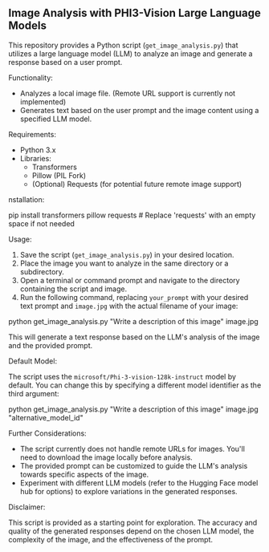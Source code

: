 ## Image Analysis with PHI3-Vision  Large Language Models

This repository provides a Python script (`get_image_analysis.py`) that utilizes a large language model (LLM) to analyze an image and generate a response based on a user prompt.

Functionality:

* Analyzes a local image file. (Remote URL support is currently not implemented)
* Generates text based on the user prompt and the image content using a specified LLM model.

Requirements:

* Python 3.x
* Libraries:
    * Transformers
    * Pillow (PIL Fork)
    * (Optional) Requests (for potential future remote image support)

nstallation:


pip install transformers pillow requests  # Replace 'requests' with an empty space if not needed


Usage:

1. Save the script (`get_image_analysis.py`) in your desired location.
2. Place the image you want to analyze in the same directory or a subdirectory.
3. Open a terminal or command prompt and navigate to the directory containing the script and image.
4. Run the following command, replacing `your_prompt` with your desired text prompt and `image.jpg` with the actual filename of your image:


python get_image_analysis.py "Write a description of this image" image.jpg

This will generate a text response based on the LLM's analysis of the image and the provided prompt.

Default Model:

The script uses the `microsoft/Phi-3-vision-128k-instruct` model by default. You can change this by specifying a different model identifier as the third argument:


python get_image_analysis.py "Write a description of this image" image.jpg "alternative_model_id"


Further Considerations:

* The script currently does not handle remote URLs for images. You'll need to download the image locally before analysis.
* The provided prompt can be customized to guide the LLM's analysis towards specific aspects of the image.
* Experiment with different LLM models (refer to the Hugging Face model hub for options) to explore variations in the generated responses.

Disclaimer:

This script is provided as a starting point for exploration. The accuracy and quality of the generated responses depend on the chosen LLM model, the complexity of the image, and the effectiveness of the prompt.
